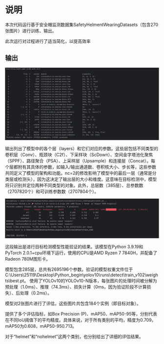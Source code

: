 # 说明

本次代码运行基于安全帽监测数据集SafetyHelmentWearingDatasets（包含270张图片）进行训练、输出。

此次运行对过程进行了适当简化，以提高效率


## 输出

<img src="./img/截图1.png" >

输出列出了模型中的各个层（layers）和它们对应的参数。这些层包括不同类型的卷积层（Conv）、瓶颈块（C2f）、下采样块（ScDown）、空间金字塔池化聚焦（SPPF）、路径聚合（PSA）、上采样层（Upsample）和连接层（Concat）。每个层都附有其具体的参数，如输入/输出通道数、卷积核大小、步长等，这些参数共同定义了模型的架构和功能。nc=2的修改影响了模型中的最后一层（通常是分类层或检测头），因为这决定了输出层的大小和维度。这意味在目标检测中，模型将只识别并定位两种不同类型的对象。此外，总层数（385层）、总参数数（2707820个）和可训练参数数（2707804个）。


<img src="./img/屏幕截图 2024-07-25 205947.png" >

这段输出是进行目标检测模型性能验证的结果。该模型在Python 3.9.19和PyTorch 2.0.1+cpu环境下运行，使用的CPU是AMD Ryzen 7 7840H，并配备了Radeon 780M图形卡。

模型包含285层，总共有2695196个参数。验证的模型权重文件位于C:\Users\25119\Desktop\Python_begin\yolov10\runs\detect\train_v102\weights\best.pt。 使用了YOLOv10的YOLOv10-N版本，每张图片的处理时间被分解为预处理（1.0ms）、推理（74.3ms）、损失计算（0ms，因为验证阶段不计算损失）、后处理（0.2ms）。

模型对2张图片进行了评估，这些图片共包含184个实例（即目标对象）。

提供了多个评估指标，如Box Precision (P)、mAP50、mAP50-95等，分别代表在不同IoU阈值下的平均精度。具体来说，对于所有类别的平均，精度为0.709，mAP50为0.608，mAP50-950.713。

对于“helmet”和“nohelmet”这两个类别，也分别给出了详细的评估结果。

